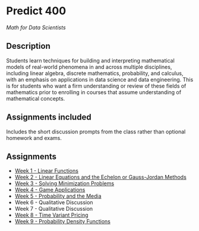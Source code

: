 # Predict 400
*Math for Data Scientists*

## Description
Students learn techniques for building and interpreting mathematical models of real-world phenomena in and across multiple disciplines, including linear algebra, discrete mathematics, probability, and calculus, with an emphasis on applications in data science and data engineering. This is for students who want a firm understanding or review of these fields of mathematics prior to enrolling in courses that assume understanding of mathematical concepts.

## Assignments included
Includes the short discussion prompts from the class rather than optional homework and exams.

## Assignments
-   [Week 1 - Linear Functions](./Week%201/Wins%20and%20WAR.ipynb)
-   [Week 2 - Linear Equations and the Echelon or Gauss-Jordan Methods](./Week%202/Insurance%20Rating.ipynb)
-   [Week 3 - Solving Minimization Problems](./Week%203/Diet%20Optimization.ipynb)
-   [Week 4 - Game Applications](./Week%204/Chutes%20and%20Ladders.ipynb)
-   [Week 5 - Probability and the Media](./Week%205/NBA%20Draft%20Lottery.ipynb)
-   Week 6 - Qualitative Discussion
-   Week 7 - Qualitative Discussion
-   [Week 8 - Time Variant Pricing](./Week%208/Time%20Variant%20Pricing.ipynb)
-   [Week 9 - Probability Density Functions](./Week%209/Probability%20Density%20Functions.ipynb)
